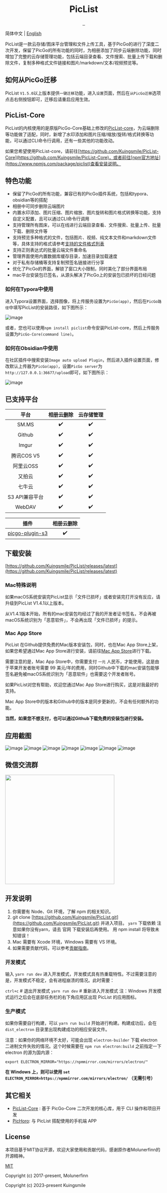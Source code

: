 
<div align="center">
  <img src="https://imgx.horosama.com/admin_uploads/2022/10/2022_10_05_633d79e401694.png" alt="">
  <h1>PicList</h1>
  <a href="https://github.com/Kuingsmile/PicList/actions">
    <img src="https://img.shields.io/badge/code%20style-standard-green.svg?style=flat-square" alt="">
  </a>
  <a href="https://github.com/Kuingsmile/PicList/actions">
    <img src="https://github.com/Kuingsmile/PicList/actions/workflows/manually.yml/badge.svg" alt="">
  </a>
  <a href="https://github.com/Kuingsmile/PicList/releases/latest">
    <img src="https://img.shields.io/github/release/Kuingsmile/PicList.svg?style=flat-square" alt="">
  </a>
</div>

简体中文 | [English](https://github.com/Kuingsmile/PicList/blob/dev/README_en.md)

PicList是一款云存储/图床平台管理和文件上传工具，基于PicGo的进行了深度二次开发，保留了PicGo的所有功能的同时，为相册添加了同步云端删除功能，同时增加了完整的云存储管理功能，包括云端目录查看、文件搜索、批量上传下载和删除文件，复制多种格式文件链接和图片/markdown/文本/视频预览等。

## 如何从PicGo迁移

PicList `V1.5.0`以上版本提供`一键迁移`功能，进入`设置`页面，然后在`从PicGo迁移`选项点击右侧按钮即可，迁移后请重启应用生效。

## PicList-Core

PicList的内核使用的是原版PicGo-Core基础上修改的[PicList-core](https://github.com/Kuingsmile/PicList-Core)，为云端删除等功能做了适配，同时，新增了水印添加和图片压缩/缩放/旋转/格式转换等功能，可以通过CLI命令行调用，还有一些其他的功能改动。

如果您希望使用PicList-core，请前往[https://github.com/Kuingsmile/PicList-Core](https://github.com/Kuingsmile/PicList-Core)，或者前往[npm官方地址](https://www.npmjs.com/package/piclist)查看安装说明。

## 特色功能

- 保留了PicGo的所有功能，兼容已有的PicGo插件系统，包括和typora、obsidian等的搭配
- 相册中可同步删除云端图片
- 内置水印添加、图片压缩、图片缩放、图片旋转和图片格式转换等功能，支持自定义配置，且可以通过CLI命令行调用
- 支持管理所有图床，可以在线进行云端目录查看、文件搜索、批量上传、批量下载、删除文件等
- 支持预览多种格式的文件，包括图片、视频、纯文本文件和markdown文件等，具体支持的格式请参考[支持的文件格式列表](https://github.com/Kuingsmile/PicList/blob/dev/supported_format.md)
- 支持正则表达式的批量云端文件重命名
- 管理界面使用内置数据库缓存目录，加速目录加载速度
- 对于私有存储桶等支持复制预签名链接进行分享
- 优化了PicGo的界面，解锁了窗口大小限制，同时美化了部分界面布局
- mac平台安装包已签名，从源头解决了PicGo上的安装包已损坏的日经问题

### 如何在Typora中使用

进入Typora设置界面，选择图像，将上传服务设置为`PicGo(app)`，然后在`PicGo路径`中填写PicList的安装路径，如下图所示：

![image](https://user-images.githubusercontent.com/96409857/226522101-b3531b7b-534c-4149-b527-8738d4ebb041.png)

或者，您也可以使用`npm install piclist`命令安装PicList-core，然后上传服务设置为`PicGo-Core(command line)`。

### 如何在Obsidian中使用

在社区插件中搜索安装`Image auto upload Plugin`，然后进入插件设置页面，修改默认上传器为`PicGo(app)`，设置`PicGo server`为`http://127.0.0.1:36677/upload`即可，如下图所示：

![image](https://user-images.githubusercontent.com/96409857/226522718-8378c480-9fb4-4785-87e1-d59808862016.png)

## 已支持平台

|      平台      |     相册云删除     |     云存储管理     |
| :------------: | :----------------: | :----------------: |
|     SM.MS      | :heavy_check_mark: | :heavy_check_mark: |
|     Github     | :heavy_check_mark: | :heavy_check_mark: |
|     Imgur      | :heavy_check_mark: | :heavy_check_mark: |
|   腾讯COS V5   | :heavy_check_mark: | :heavy_check_mark: |
|   阿里云OSS    | :heavy_check_mark: | :heavy_check_mark: |
|     又拍云     | :heavy_check_mark: | :heavy_check_mark: |
|     七牛云     | :heavy_check_mark: | :heavy_check_mark: |
| S3 API兼容平台 | :heavy_check_mark: | :heavy_check_mark: |
|     WebDAV     | :heavy_check_mark: | :heavy_check_mark: |

|                             插件                             |     相册云删除     |
| :----------------------------------------------------------: | :----------------: |
| [picgo-plugin-s3](https://github.com/wayjam/picgo-plugin-s3) | :heavy_check_mark: |

## 下载安装

[https://github.com/Kuingsmile/PicList/releases/latest](https://github.com/Kuingsmile/PicList/releases/latest)

### Mac特殊说明

如果macOS系统安装完PicList显示「文件已损坏」或者安装完打开没有反应，请升级到PicList V1.4.1以上版本。

从V1.4.1版本开始，所有的mac安装包均经过了我的开发者证书签名，不会再被macOS系统识别为「恶意软件」，不会再出现「文件已损坏」的提示。

### Mac App Store

PicList 在Github提供免费的Mac版本安装包，同时，也在Mac App Store上架，如果您希望通过Mac App Store进行安装，请前往[Mac App Store](https://apps.apple.com/app/piclist-基于picgo的图片管理工具/id6446192094)进行下载。

需要注意的是，Mac App Store中，你需要支付 `一元` 人民币，才能使用，这是由于苹果开发者账号需要 99 美元/年的费用，同时Github中下载的mac安装包能够签名避免被macOS系统识别为「恶意软件」也需要这个开发者账号。

如果PicList对您有帮助，欢迎您通过Mac App Store进行购买，这是对我最好的支持。

Mac App Store中的版本和Github中的版本是同步更新的，不会有任何额外的功能。

**当然，如果您不想支付，也可以通过Github下载免费的安装包进行安装。**

## 应用截图

![image](https://user-images.githubusercontent.com/96409857/222900642-f1d04a41-f025-4f3c-b838-bae770e0b929.png)
![image](https://user-images.githubusercontent.com/96409857/222900656-6bb33045-6672-4c4d-ac34-1b9ba86011cc.png)
![image](https://user-images.githubusercontent.com/96409857/220510112-e524f270-ab56-4e8b-bfb2-eb0a77e559ef.png)
![image](https://user-images.githubusercontent.com/96409857/220510176-8a3f9f19-9182-4b56-b943-fc408ef63f22.png)
![image](https://user-images.githubusercontent.com/96409857/220510302-f193fc77-db1b-4817-81ff-3ab1c3a1f4d3.png)
![image](https://user-images.githubusercontent.com/96409857/220510371-a2fad42e-8063-4014-a691-ca5b66b8cc60.png)
![image](https://user-images.githubusercontent.com/96409857/220510427-b85ffc0a-55cf-43f1-b1b0-ba7776a75de2.png)

## 微信交流群

<img src="https://pichoro.msq.pub/wechat.png" alt="" width="350" height="350" />

## 开发说明

1. 你需要有 Node、Git 环境，了解 npm 的相关知识。
2. git clone [https://github.com/Kuingsmile/PicList.git](https://github.com/Kuingsmile/PicList.git) 并进入项目。
`yarn` 下载依赖
注意如果你没有yarn，请去 官网 下载安装后再使用。 用 npm install 将导致未知错误！
3. Mac 需要有 Xcode 环境，Windows 需要有 VS 环境。
4. 如果需要贡献代码，可以参考[贡献指南](https://github.com/Kuingsmile/PicList/blob/dev/CONTRIBUTING.md)。

### 开发模式

输入 `yarn run dev` 进入开发模式，开发模式具有热重载特性。不过需要注意的是，开发模式不稳定，会有进程崩溃的情况。此时需要：

`ctrl+c` # 退出开发模式
`yarn run dev` # 重新进入开发模式
注：Windows 开发模式运行之后会在底部任务栏的右下角应用区出现 PicList 的应用图标。

### 生产模式

如果你需要自行构建，可以 `yarn run build` 开始进行构建。构建成功后，会在 `dist_electron` 目录里出现构建成功的相应安装文件。

注意：如果你的网络环境不太好，可能会出现 `electron-builder` 下载 electron 二进制文件失败的情况。这个时候需要在 `npm run electron:build` 之前指定一下 electron 的源为国内源：

`export ELECTRON_MIRROR="https://npmmirror.com/mirrors/electron/"`

**在 Windows 上，则可以使用 `set ELECTRON_MIRROR=https://npmmirror.com/mirrors/electron/` （无需引号）**

## 其它相关

- [PicList-Core](https://github.com/Kuingsmile/PicList-Core) : 基于 PicGo-Core 二次开发的核心库，用于 CLI 操作和项目开发
- [PicHoro](https://github.com/Kuingsmile/PicHoro): 与 PicList 搭配使用的手机端 APP

## License

本项目基于MIT协议开源，欢迎大家使用和贡献代码，感谢原作者Molunerfinn的开源精神。

[MIT](https://opensource.org/licenses/MIT)

Copyright (c) 2017-present, Molunerfinn  
 
Copyright (c) 2023-present Kuingsmile
